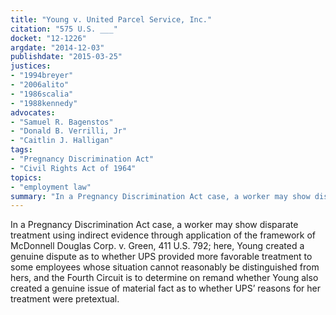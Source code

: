 ```yaml
---
title: "Young v. United Parcel Service, Inc."
citation: "575 U.S. ___"
docket: "12-1226"
argdate: "2014-12-03"
publishdate: "2015-03-25"
justices:
- "1994breyer"
- "2006alito"
- "1986scalia"
- "1988kennedy"
advocates:
- "Samuel R. Bagenstos"
- "Donald B. Verrilli, Jr"
- "Caitlin J. Halligan"
tags:
- "Pregnancy Discrimination Act"
- "Civil Rights Act of 1964"
topics:
- "employment law"
summary: "In a Pregnancy Discrimination Act case, a worker may show disparate treatment using indirect evidence through application of the framework of McDonnell Douglas Corp. v. Green, 411 U.S. 792; here, Young created a genuine dispute as to whether UPS provided more favorable treatment to some employees whose situation cannot reasonably be distinguished from hers, and the Fourth Circuit is to determine on remand whether Young also created a genuine issue of material fact as to whether UPS’ reasons for her treatment were pretextual."
---
```

In a Pregnancy Discrimination Act case, a worker may show disparate treatment using indirect evidence through application of the framework of McDonnell Douglas Corp. v. Green, 411 U.S. 792; here, Young created a genuine dispute as to whether UPS provided more favorable treatment to some employees whose situation cannot reasonably be distinguished from hers, and the Fourth Circuit is to determine on remand whether Young also created a genuine issue of material fact as to whether UPS’ reasons for her treatment were pretextual.

